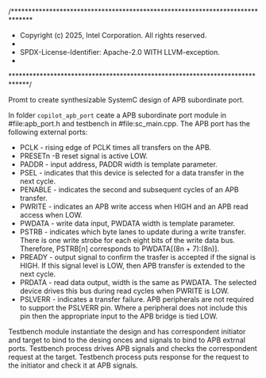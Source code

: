 /******************************************************************************
 * Copyright (c) 2025, Intel Corporation. All rights reserved.
 * 
 * SPDX-License-Identifier: Apache-2.0 WITH LLVM-exception.
 * 
 *****************************************************************************/

Promt to create synthesizable SystemC design of APB subordinate port.

In folder `copilot_apb_port` ceate a APB subordinate port module in #file:apb_port.h and testbench in #file:sc_main.cpp. 
The APB port has the following external ports:
- PCLK - rising edge of PCLK times all transfers on the APB.
- PRESETn -B reset signal is active LOW. 
- PADDR - input address, PADDR width is template parameter.
- PSEL - indicates that this device is selected for a data transfer in the next cycle.
- PENABLE - indicates the second and subsequent cycles of an APB transfer.
- PWRITE - indicates an APB write access when HIGH and an APB read access when LOW.
- PWDATA - write data input, PWDATA width is template parameter.
- PSTRB - indicates which byte lanes to update during a write transfer. There is one write strobe for each eight bits of the write data bus. Therefore, PSTRB[n] corresponds to PWDATA[(8n + 7):(8n)].
- PREADY - output signal to confirm the trasfer is accepted if the signal is HIGH. If this signal level is LOW, then APB transfer is extended to the next cycle.
- PRDATA - read data output, width is the same as PWDATA. The selected device drives this bus during read cycles when PWRITE is LOW. 
- PSLVERR - indicates a transfer failure. APB peripherals are not required to support the PSLVERR pin. Where a peripheral does not include this pin then the appropriate input to the APB bridge is tied LOW.

Testbench module instantiate the design and has correspondent initiator and target to bind to the desing onces and signals to bind to APB extrnal ports. Testbench process drives APB signals and checks the correspondent request at the target. Testbench process puts response for the request to the initiator and check it at APB signals.
